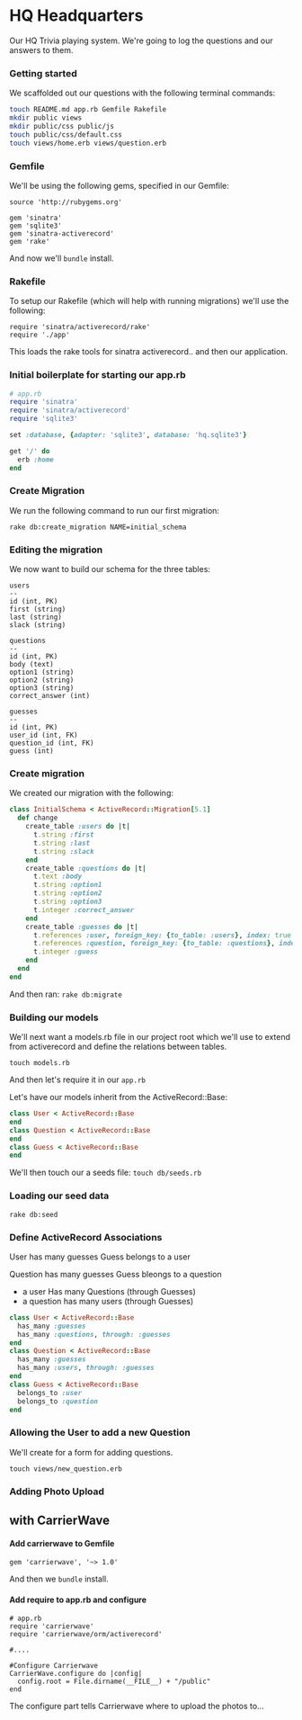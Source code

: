# HQ Headquarters

Our HQ Trivia playing system.  We're going to log the questions and our answers to them.

### Getting started

We scaffolded out our questions with the following terminal commands:

```bash
touch README.md app.rb Gemfile Rakefile
mkdir public views
mkdir public/css public/js
touch public/css/default.css
touch views/home.erb views/question.erb
```

### Gemfile

We'll be using the following gems, specified in our Gemfile:

```
source 'http://rubygems.org'

gem 'sinatra'
gem 'sqlite3'
gem 'sinatra-activerecord'
gem 'rake'
```

And now we'll `bundle` install.

### Rakefile

To setup our Rakefile (which will help with running migrations) we'll use the following:

```
require 'sinatra/activerecord/rake'
require './app'
```

This loads the rake tools for sinatra activerecord.. and then our application.

### Initial boilerplate for starting our app.rb

```ruby
# app.rb
require 'sinatra'
require 'sinatra/activerecord'
require 'sqlite3'

set :database, {adapter: 'sqlite3', database: 'hq.sqlite3'}

get '/' do
  erb :home
end
```

### Create Migration

We run the following command to run our first migration:

```
rake db:create_migration NAME=initial_schema
```

### Editing the migration

We now want to build our schema for the three tables:


```
users
--
id (int, PK)
first (string)
last (string)
slack (string)

questions
--
id (int, PK)
body (text)
option1 (string)
option2 (string)
option3 (string)
correct_answer (int)

guesses
--
id (int, PK)
user_id (int, FK)
question_id (int, FK)
guess (int)
```

### Create migration

We created our migration with the following:

```ruby
class InitialSchema < ActiveRecord::Migration[5.1]
  def change
    create_table :users do |t|
      t.string :first
      t.string :last
      t.string :slack
    end
    create_table :questions do |t|
      t.text :body
      t.string :option1
      t.string :option2
      t.string :option3
      t.integer :correct_answer
    end
    create_table :guesses do |t|
      t.references :user, foreign_key: {to_table: :users}, index: true
      t.references :question, foreign_key: {to_table: :questions}, index: true
      t.integer :guess
    end
  end
end
```

And then ran: `rake db:migrate`

### Building our models

We'll next want a models.rb file in our project root which we'll use to extend from activerecord and define the relations between tables.

`touch models.rb`

And then let's require it in our `app.rb`

Let's have our models inherit from the ActiveRecord::Base:

```ruby
class User < ActiveRecord::Base
end
class Question < ActiveRecord::Base
end
class Guess < ActiveRecord::Base
end
```

We'll then touch our a seeds file: `touch db/seeds.rb`

### Loading our seed data

`rake db:seed`


### Define ActiveRecord Associations

User has many guesses
Guess belongs to a user

Question has many guesses
Guess bleongs to a question

+ a user Has many Questions (through Guesses)
+ a question has many users (through Guesses)


```ruby
class User < ActiveRecord::Base
  has_many :guesses
  has_many :questions, through: :guesses
end
class Question < ActiveRecord::Base
  has_many :guesses
  has_many :users, through: :guesses
end
class Guess < ActiveRecord::Base
  belongs_to :user
  belongs_to :question
end
```

### Allowing the User to add a new Question

We'll create for a form for adding questions.

`touch views/new_question.erb`



### Adding Photo Upload

## with CarrierWave

#### Add carrierwave to Gemfile

```
gem 'carrierwave', '~> 1.0'
```

And then we `bundle` install.


#### Add require to app.rb and configure

```
# app.rb
require 'carrierwave'
require 'carrierwave/orm/activerecord'

#....

#Configure Carrierwave
CarrierWave.configure do |config|
  config.root = File.dirname(__FILE__) + "/public"
end
```

The configure part tells Carrierwave where to upload the photos to...




